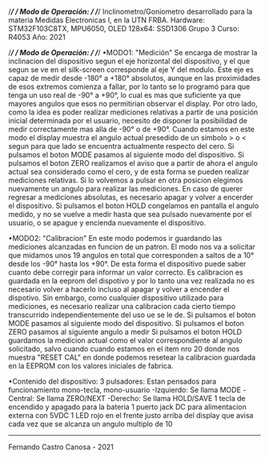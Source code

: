 /**********************/
/* Modo de Operación: */
/**********************/
Inclinometro/Goniometro desarrollado para la materia Medidas Electronicas I, en la UTN FRBA.
Hardware: STM32F103C8TX, MPU6050, OLED 128x64: SSD1306
Grupo 3
Curso: R4053
Año: 2021

/**********************/
/* Modo de Operación: */
/**********************/
•MODO1: "Medición"
Se encarga de mostrar la inclinacion del dispositivo segun el eje horizontal del dispositivo, y el que segun se ve en
el silk-screen corresponde al eje Y del modulo.
Este eje es capaz de medir desde -180° a +180° absolutos, aunque en las proximidades de esos extremos comienza a fallar,
por lo tanto se lo programó para que tenga un uso real de -90° a +90°, lo cual es mas que suficiente ya que mayores angulos
que esos no permitirian observar el display. Por otro lado, como la idea es poder realizar mediciones relativas a partir
de una posición inicial determinada por el usuario, necesito de disponer la posibilidad de medir correctamente mas alla
de -90° o de +90°.
Cuando estamos en este modo el display muestra el angulo actual presedido de un simbolo > o < segun para que lado se
encuentra actualmente respecto del cero.
Si pulsamos el boton MODE pasamos al siguiente modo del dispositivo.
Si pulsamos el boton ZERO realizamos el aviso que a partir de ahora el angulo actual sea considerado como el cero, y de
esta forma se pueden realizar mediciones relativas. Si lo volvemos a pulsar en otra posicion elegimos nuevamente un 
angulo para realizar las mediciones. En caso de querer regresar a mediciones absolutas, es necesario apagar y volver a 
encerder el dispositivo.
Si pulsamos el boton HOLD congelamos en pantalla el angulo medido, y no se vuelve a medir hasta que sea pulsado nuevamente
por el usuario, o se apague y encienda nuevamente el dispositivo.  

•MODO2: "Calibracion"
En este modo podemos ir guardando las mediciones alcanzadas en funcion de un patron. El modo nos va a solicitar que midamos
unos 19 angulos en total que corresponden a saltos de a 10° desde los -90° hasta los +90°. De esta forma el dispositivo 
puede saber cuanto debe corregir para informar un valor correcto.
Es calibracion es guardada en la eeprom del dispotivo y por lo tanto una vez realizada no es necesario volver a hacerlo
incluso al apagar y volver a encender el dispotivo. Sin embargo, como cualquier dispositivo utilizado para mediciones, es
necesario realizar una calibracion cada cierto tiempo transcurrido independientemente del uso ue se le de.
Si pulsamos el boton MODE pasamos al siguiente modo del dispositivo.
Si pulsamos el boton ZERO pasamos al siguiente angulo a medir
Si pulsamos el boton HOLD guardamos la medicion actual como el valor correspondiente al angulo solicitado, salvo cuando
cuando estamos en el item nro 20 donde nos muestra "RESET CAL" en donde podemos resetear la calibracion guardada en la
EEPROM con los valores iniciales de fabrica. 

•Contenido del dispositivo:
3 pulsadores: Estan pensados para funcionamiento mono-tecla, mono-usuario
-Izquierdo: Se llama MODE
-Central: Se llama ZERO/NEXT
-Derecho: Se llama HOLD/SAVE
1 tecla de encendido y apagado para la bateria
1 puerto jack DC para alimentacion externa con 5VDC
1 LED rojo en el frente justo arriba del display que avisa cada vez que se alcanza un angulo multiplo de 10



__________________________

Fernando Castro Canosa - 2021
